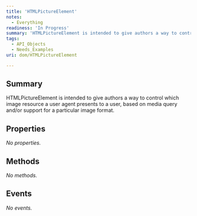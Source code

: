 ```yaml
---
title: 'HTMLPictureElement'
notes:
  - Everything
readiness: 'In Progress'
summary: 'HTMLPictureElement is intended to give authors a way to control which image resource a user agent presents to a user, based on media query and/or support for a particular image format.'
tags:
  - API_Objects
  - Needs_Examples
uri: dom/HTMLPictureElement

---
```

## Summary

HTMLPictureElement is intended to give authors a way to control which image resource a user agent presents to a user, based on media query and/or support for a particular image format.

## Properties

*No properties.*

## Methods

*No methods.*

## Events

*No events.*

